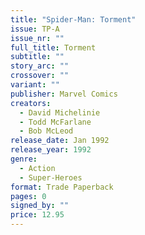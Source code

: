 ```yaml
---
title: "Spider-Man: Torment"
issue: TP-A
issue_nr: ""
full_title: Torment
subtitle: ""
story_arc: ""
crossover: ""
variant: ""
publisher: Marvel Comics
creators:
  - David Michelinie
  - Todd McFarlane
  - Bob McLeod
release_date: Jan 1992
release_year: 1992
genre:
  - Action
  - Super-Heroes
format: Trade Paperback
pages: 0
signed_by: ""
price: 12.95
---
```

